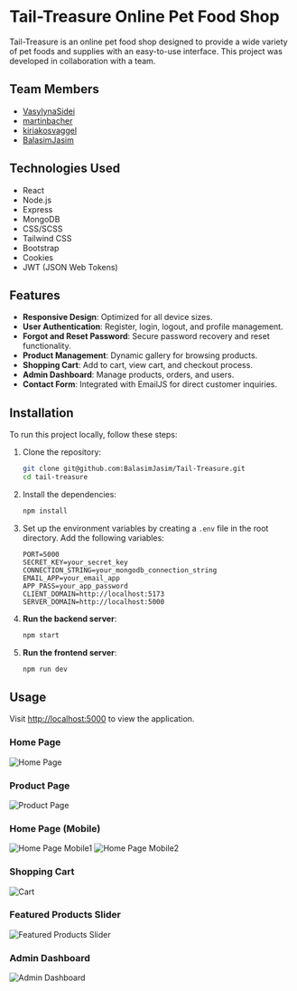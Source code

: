 # Tail-Treasure Online Pet Food Shop

Tail-Treasure is an online pet food shop designed to provide a wide variety of pet foods and supplies with an easy-to-use interface. This project was developed in collaboration with a team.

## Team Members

- [VasylynaSidei](https://github.com/VasylynaSidei)
- [martinbacher](https://github.com/martinbacher)
- [kiriakosvaggel](https://github.com/kiriakosvaggel)
- [BalasimJasim](https://github.com/BalasimJasim)

## Technologies Used

- React
- Node.js
- Express
- MongoDB
- CSS/SCSS
- Tailwind CSS
- Bootstrap
- Cookies
- JWT (JSON Web Tokens)

## Features

- **Responsive Design**: Optimized for all device sizes.
- **User Authentication**: Register, login, logout, and profile management.
- **Forgot and Reset Password**: Secure password recovery and reset functionality.
- **Product Management**: Dynamic gallery for browsing products.
- **Shopping Cart**: Add to cart, view cart, and checkout process.
- **Admin Dashboard**: Manage products, orders, and users.
- **Contact Form**: Integrated with EmailJS for direct customer inquiries.

## Installation

To run this project locally, follow these steps:

1. Clone the repository:

   ```bash
   git clone git@github.com:BalasimJasim/Tail-Treasure.git
   cd tail-treasure
   ```

2. Install the dependencies:

   ```bash
   npm install
   ```

3. Set up the environment variables by creating a `.env` file in the root directory. Add the following variables:

   ```
   PORT=5000
   SECRET_KEY=your_secret_key
   CONNECTION_STRING=your_mongodb_connection_string
   EMAIL_APP=your_email_app
   APP_PASS=your_app_password
   CLIENT_DOMAIN=http://localhost:5173
   SERVER_DOMAIN=http://localhost:5000
   ```

4. **Run the backend server**:

   ```bash
   npm start
   ```

5. **Run the frontend server**:
   ```bash
   npm run dev
   ```

## Usage

Visit [http://localhost:5000](http://localhost:5000) to view the application.

### Home Page

![Home Page](/screenshots/home.jpg)

### Product Page

![Product Page](/screenshots/products.jpeg)

### Home Page (Mobile)

![Home Page Mobile1](/screenshots/mobile_1.png)
![Home Page Mobile2](/screenshots/mobile_2.png)

### Shopping Cart

![Cart](/screenshots/cart.jpeg)

### Featured Products Slider

![Featured Products Slider](/screenshots/slider.jpeg)

### Admin Dashboard

![Admin Dashboard](/screenshot/admin.jpeg)
